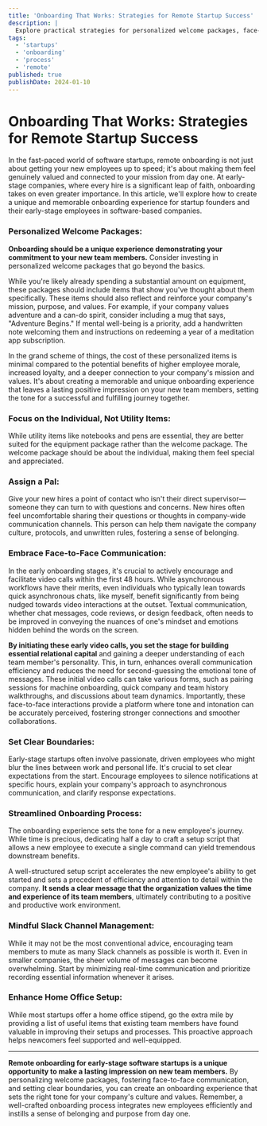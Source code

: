```yaml
---
title: 'Onboarding That Works: Strategies for Remote Startup Success'
description: |
  Explore practical strategies for personalized welcome packages, face-to-face communication, and efficient onboarding to create a strong sense of belonging and purpose from day one in early-stage software startups.
tags:
  - 'startups'
  - 'onboarding'
  - 'process'
  - 'remote'
published: true
publishDate: 2024-01-10
---
```


# Onboarding That Works: Strategies for Remote Startup Success

In the fast-paced world of software startups, remote onboarding is not just about getting your new employees up to speed; it's about making them feel genuinely valued and connected to your mission from day one. At early-stage companies, where every hire is a significant leap of faith, onboarding takes on even greater importance. In this article, we'll explore how to create a unique and memorable onboarding experience for startup founders and their early-stage employees in software-based companies.

### Personalized Welcome Packages:

**Onboarding should be a unique experience demonstrating your commitment to your new team members.** Consider investing in personalized welcome packages that go beyond the basics.

While you're likely already spending a substantial amount on equipment, these packages should include items that show you've thought about them specifically. These items should also reflect and reinforce your company's mission, purpose, and values. For example, if your company values adventure and a can-do spirit, consider including a mug that says, "Adventure Begins." If mental well-being is a priority, add a handwritten note welcoming them and instructions on redeeming a year of a meditation app subscription.

In the grand scheme of things, the cost of these personalized items is minimal compared to the potential benefits of higher employee morale, increased loyalty, and a deeper connection to your company's mission and values. It's about creating a memorable and unique onboarding experience that leaves a lasting positive impression on your new team members, setting the tone for a successful and fulfilling journey together.

### Focus on the Individual, Not Utility Items:

While utility items like notebooks and pens are essential, they are better suited for the equipment package rather than the welcome package. The welcome package should be about the individual, making them feel special and appreciated.

### Assign a Pal:

Give your new hires a point of contact who isn't their direct supervisor—someone they can turn to with questions and concerns. New hires often feel uncomfortable sharing their questions or thoughts in company-wide communication channels. This person can help them navigate the company culture, protocols, and unwritten rules, fostering a sense of belonging.

### Embrace Face-to-Face Communication:

In the early onboarding stages, it's crucial to actively encourage and facilitate video calls within the first 48 hours. While asynchronous workflows have their merits, even individuals who typically lean towards quick asynchronous chats, like myself, benefit significantly from being nudged towards video interactions at the outset. Textual communication, whether chat messages, code reviews, or design feedback, often needs to be improved in conveying the nuances of one's mindset and emotions hidden behind the words on the screen.

**By initiating these early video calls, you set the stage for building essential relational capital** and gaining a deeper understanding of each team member's personality. This, in turn, enhances overall communication efficiency and reduces the need for second-guessing the emotional tone of messages. These initial video calls can take various forms, such as pairing sessions for machine onboarding, quick company and team history walkthroughs, and discussions about team dynamics. Importantly, these face-to-face interactions provide a platform where tone and intonation can be accurately perceived, fostering stronger connections and smoother collaborations.

### Set Clear Boundaries:

Early-stage startups often involve passionate, driven employees who might blur the lines between work and personal life. It's crucial to set clear expectations from the start. Encourage employees to silence notifications at specific hours, explain your company's approach to asynchronous communication, and clarify response expectations.

### Streamlined Onboarding Process:

The onboarding experience sets the tone for a new employee's journey. While time is precious, dedicating half a day to craft a setup script that allows a new employee to execute a single command can yield tremendous downstream benefits.

A well-structured setup script accelerates the new employee's ability to get started and sets a precedent of efficiency and attention to detail within the company. **It sends a clear message that the organization values the time and experience of its team members**, ultimately contributing to a positive and productive work environment.

### Mindful Slack Channel Management:

While it may not be the most conventional advice, encouraging team members to mute as many Slack channels as possible is worth it. Even in smaller companies, the sheer volume of messages can become overwhelming. Start by minimizing real-time communication and prioritize recording essential information whenever it arises.

### Enhance Home Office Setup:

While most startups offer a home office stipend, go the extra mile by providing a list of useful items that existing team members have found valuable in improving their setups and processes. This proactive approach helps newcomers feel supported and well-equipped.

---

**Remote onboarding for early-stage software startups is a unique opportunity to make a lasting impression on new team members.** By personalizing welcome packages, fostering face-to-face communication, and setting clear boundaries, you can create an onboarding experience that sets the right tone for your company's culture and values. Remember, a well-crafted onboarding process integrates new employees efficiently and instills a sense of belonging and purpose from day one.
